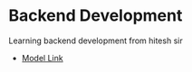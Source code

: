 # Backend Development
Learning backend development from hitesh sir

- [Model Link](https://app.eraser.io/workspace/YtPqZ1VogxGy1jzIDkzj)